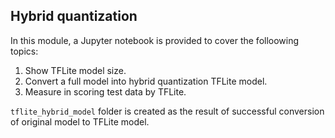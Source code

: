 ## Hybrid quantization

In this module, a Jupyter notebook is provided to cover the folloowing topics:

1. Show TFLite model size.
2. Convert a full model into hybrid quantization TFLite model.
3. Measure in scoring test data by TFLite.

`tflite_hybrid_model` folder is created as the result of successful conversion of original model to TFLite model. 
